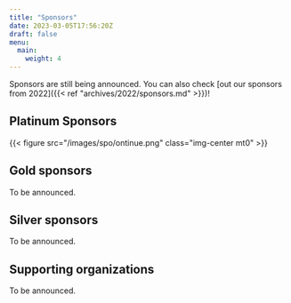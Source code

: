 ```yaml
---
title: "Sponsors"
date: 2023-03-05T17:56:20Z
draft: false
menu:
  main:
    weight: 4
---
```


Sponsors are still being announced. You can also check [out our sponsors
from 2022]({{< ref "archives/2022/sponsors.md" >}})!

## Platinum Sponsors

{{< figure src="/images/spo/ontinue.png" class="img-center mt0" >}}

## Gold sponsors

To be announced.

## Silver sponsors

To be announced.

## Supporting organizations

To be announced.
